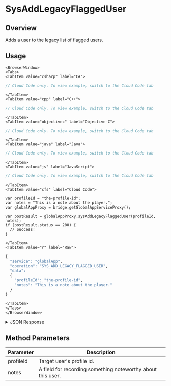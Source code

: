 # SysAddLegacyFlaggedUser
## Overview
Adds a user to the legacy list of flagged users.

<PartialServop service_name="globalApp" operation_name="SYS_ADD_LEGACY_FLAGGED_USER" />

## Usage

```mdx-code-block
<BrowserWindow>
<Tabs>
<TabItem value="csharp" label="C#">
```

```csharp
// Cloud Code only. To view example, switch to the Cloud Code tab
```

```mdx-code-block
</TabItem>
<TabItem value="cpp" label="C++">
```

```cpp
// Cloud Code only. To view example, switch to the Cloud Code tab
```

```mdx-code-block
</TabItem>
<TabItem value="objectivec" label="Objective-C">
```

```objectivec
// Cloud Code only. To view example, switch to the Cloud Code tab
```

```mdx-code-block
</TabItem>
<TabItem value="java" label="Java">
```

```java
// Cloud Code only. To view example, switch to the Cloud Code tab
```

```mdx-code-block
</TabItem>
<TabItem value="js" label="JavaScript">
```

```javascript
// Cloud Code only. To view example, switch to the Cloud Code tab
```

```mdx-code-block
</TabItem>
<TabItem value="cfs" label="Cloud Code">
```

```cfscript
var profileId = "the-profile-id";
var notes = "This is a note about the player.";
var globalAppProxy = bridge.getGlobalAppServiceProxy();

var postResult = globalAppProxy.sysAddLegacyFlaggedUser(profileId, notes);
if (postResult.status == 200) {
  // Success!
}
```

```mdx-code-block
</TabItem>
<TabItem value="r" label="Raw">
```

```r
{
  "service": "globalApp",
  "operation": "SYS_ADD_LEGACY_FLAGGED_USER",
  "data":
  {
    "profileId": "the-profile-id",
    "notes": "This is a note about the player."
  }
}
```

```mdx-code-block
</TabItem>
</Tabs>
</BrowserWindow>
```

<details>
<summary>JSON Response</summary>

```json
{
  "status" : 200,
  "data" : null
}
```
</details>

## Method Parameters
Parameter | Description
--------- | -----------
profileId | Target user's profile id.
notes | A field for recording something noteworthy about this user.


